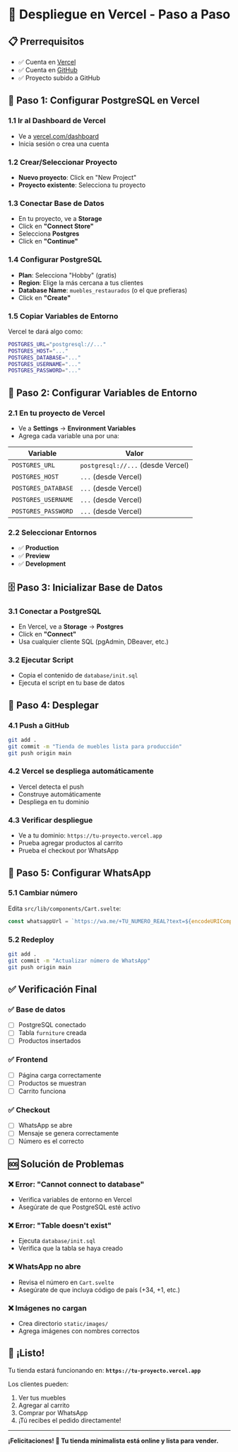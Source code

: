 # 🚀 Despliegue en Vercel - Paso a Paso

## 📋 Prerrequisitos
- ✅ Cuenta en [Vercel](https://vercel.com)
- ✅ Cuenta en [GitHub](https://github.com)
- ✅ Proyecto subido a GitHub

## 🔧 Paso 1: Configurar PostgreSQL en Vercel

### 1.1 Ir al Dashboard de Vercel
- Ve a [vercel.com/dashboard](https://vercel.com/dashboard)
- Inicia sesión o crea una cuenta

### 1.2 Crear/Seleccionar Proyecto
- **Nuevo proyecto**: Click en "New Project"
- **Proyecto existente**: Selecciona tu proyecto

### 1.3 Conectar Base de Datos
- En tu proyecto, ve a **Storage**
- Click en **"Connect Store"**
- Selecciona **Postgres**
- Click en **"Continue"**

### 1.4 Configurar PostgreSQL
- **Plan**: Selecciona "Hobby" (gratis)
- **Region**: Elige la más cercana a tus clientes
- **Database Name**: `muebles_restaurados` (o el que prefieras)
- Click en **"Create"**

### 1.5 Copiar Variables de Entorno
Vercel te dará algo como:
```bash
POSTGRES_URL="postgresql://..."
POSTGRES_HOST="..."
POSTGRES_DATABASE="..."
POSTGRES_USERNAME="..."
POSTGRES_PASSWORD="..."
```

## 🔑 Paso 2: Configurar Variables de Entorno

### 2.1 En tu proyecto de Vercel
- Ve a **Settings** → **Environment Variables**
- Agrega cada variable una por una:

| Variable | Valor |
|----------|-------|
| `POSTGRES_URL` | `postgresql://...` (desde Vercel) |
| `POSTGRES_HOST` | `...` (desde Vercel) |
| `POSTGRES_DATABASE` | `...` (desde Vercel) |
| `POSTGRES_USERNAME` | `...` (desde Vercel) |
| `POSTGRES_PASSWORD` | `...` (desde Vercel) |

### 2.2 Seleccionar Entornos
- ✅ **Production**
- ✅ **Preview** 
- ✅ **Development**

## 🗄️ Paso 3: Inicializar Base de Datos

### 3.1 Conectar a PostgreSQL
- En Vercel, ve a **Storage** → **Postgres**
- Click en **"Connect"**
- Usa cualquier cliente SQL (pgAdmin, DBeaver, etc.)

### 3.2 Ejecutar Script
- Copia el contenido de `database/init.sql`
- Ejecuta el script en tu base de datos

## 🚀 Paso 4: Desplegar

### 4.1 Push a GitHub
```bash
git add .
git commit -m "Tienda de muebles lista para producción"
git push origin main
```

### 4.2 Vercel se despliega automáticamente
- Vercel detecta el push
- Construye automáticamente
- Despliega en tu dominio

### 4.3 Verificar despliegue
- Ve a tu dominio: `https://tu-proyecto.vercel.app`
- Prueba agregar productos al carrito
- Prueba el checkout por WhatsApp

## 📱 Paso 5: Configurar WhatsApp

### 5.1 Cambiar número
Edita `src/lib/components/Cart.svelte`:
```typescript
const whatsappUrl = `https://wa.me/+TU_NUMERO_REAL?text=${encodeURIComponent(message)}`;
```

### 5.2 Redeploy
```bash
git add .
git commit -m "Actualizar número de WhatsApp"
git push origin main
```

## ✅ Verificación Final

### ✅ Base de datos
- [ ] PostgreSQL conectado
- [ ] Tabla `furniture` creada
- [ ] Productos insertados

### ✅ Frontend
- [ ] Página carga correctamente
- [ ] Productos se muestran
- [ ] Carrito funciona

### ✅ Checkout
- [ ] WhatsApp se abre
- [ ] Mensaje se genera correctamente
- [ ] Número es el correcto

## 🆘 Solución de Problemas

### ❌ Error: "Cannot connect to database"
- Verifica variables de entorno en Vercel
- Asegúrate de que PostgreSQL esté activo

### ❌ Error: "Table doesn't exist"
- Ejecuta `database/init.sql`
- Verifica que la tabla se haya creado

### ❌ WhatsApp no abre
- Revisa el número en `Cart.svelte`
- Asegúrate de que incluya código de país (+34, +1, etc.)

### ❌ Imágenes no cargan
- Crea directorio `static/images/`
- Agrega imágenes con nombres correctos

## 🎯 ¡Listo!

Tu tienda estará funcionando en:
**`https://tu-proyecto.vercel.app`**

Los clientes pueden:
1. Ver tus muebles
2. Agregar al carrito
3. Comprar por WhatsApp
4. ¡Tú recibes el pedido directamente!

---

**¡Felicitaciones! 🎉 Tu tienda minimalista está online y lista para vender.** 